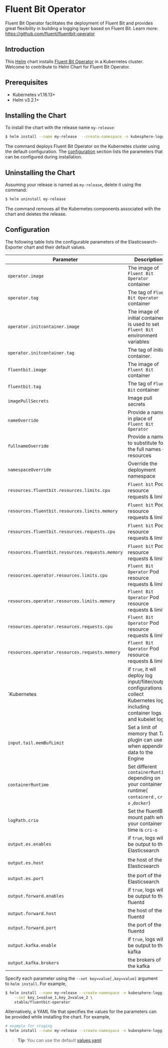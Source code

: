 # Fluent Bit Operator

Fluent Bit Operator facilitates the deployment of Fluent Bit and provides great flexibility in building a logging layer based on Fluent Bit. Learn more: https://github.com/fluent/fluentbit-operator

## Introduction

This [Helm](https://github.com/kubernetes/helm) chart installs [Fluent Bit Operator]( https://github.com/fluent/fluentbit-operator) in a Kubernetes cluster. Welcome to contribute to Helm Chart for Fluent Bit Operator.

## Prerequisites

- Kubernetes v1.16.13+
- Helm v3.2.1+

## Installing the Chart

To install the chart with the release name `my-release`:

```bash
$ helm install --name my-release  --create-namespace -n kubesphere-logging-system stable/fluentbit-operator
```

The command deploys Fluent Bit Operator on the Kubernetes cluster using the default configuration. The [configuration](#configuration) section lists the parameters that can be configured during installation.

## Uninstalling the Chart

Assuming your release is named as `my-release`, delete it using the command:

```bash
$ helm uninstall my-release
```
The command removes all the Kubernetes components associated with the chart and deletes the release.

## Configuration

The following table lists the configurable parameters of the Elasticsearch-Exporter chart and their default values.

Parameter | Description | Default
--- | --- | ---
`operator.image` | The image of `Fluent Bit Operator `container | `kubesphere/fluentbit-operator` 
`operator.tag` | The tag of `Fluent Bit Operator` container | `v0.9.0` 
`operator.initcontainer.image` | The image of  initial container.It is used to set `Fluent Bit` environment variables | `docker` 
`operator.initcontainer.tag` | The tag of  initial container. | `19.03` 
`fluentbit.image` | The image of `Fluent Bit` container | `kubesphere/fluent-bit` 
`fluentbit.tag` | The tag of `Fluent Bit` container | `v1.8.3` 
`imagePullSecrets` | Image pull secrets | `[]` 
 `nameOverride`                                  | Provide a name in place of `Fluent Bit Operator`             | `""`                                                         
 `fullnameOverride`                              | Provide a name to substitute for the full names of resources | `""`                                                         
`namespaceOverride` | Override the deployment namespace | `""` 
`resources.fluentbit.resources.limits.cpu` | `Fluent bit` Pod resource requests & limits | `500m` 
`resources.fluentbit.resources.limits.memory` | `Fluent bit` Pod resource requests & limits | `200Mi` 
`resources.fluentbit.resources.requests.cpu` | `Fluent bit` Pod resource requests & limits | `10m` 
`resources.fluentbit.resources.requests.memory` | `Fluent bit` Pod resource requests & limits | `25Mi` 
`resources.operator.resources.limits.cpu` | `Fluent Bit Operator` Pod resource requests & limits | `100m` 
`resources.operator.resources.limits.memory` | `Fluent Bit Operator` Pod resource requests & limits | `30Mi` 
`resources.operator.resources.requests.cpu` | `Fluent Bit Operator` Pod resource requests & limits | `100m` 
`resources.operator.resources.requests.memory` | `Fluent Bit Operator` Pod resource requests & limits | `20Mi` 
 `Kubernetes                                     | if `true`, it wll deploy log input/filter/output configurations to collect Kubernetes logs including container logs and kubelet logs. | `false` 
`input.tail.memBufLimit` | Set a limit of memory that Tail plugin can use when appending data to the Engine | `5MB` 
`containerRuntime` | Set different `containerRuntime` depending on  your container runtime( `containerd` , `cri-o` ,`docker`) | `docker` 
`logPath.crio` | Set the fluentBit mount path when your container time is `cri-o` | `/var/log` 
`output.es.enables` | if `true`, logs will be output to the Elasticsearch | `false` 
`output.es.host` | the host of  the Elasticsearch | `<Elasticsearch url like elasticsearch-logging-data.kubesphere-logging-system.svc>` 
`output.es.port` | the port of  the Elasticsearch | `9200` 
`output.forward.enables` | if `true`, logs will be output to the fluentd | `false` 
`output.forward.host` | the host of  the fluentd | `<fluentd url like fluentd.kubesphere-logging-system.svc>` 
`output.forward.port` | the port of  the fluentd | `24224` 
`output.kafka.enable` | if `true`, logs will be output to the kafka | `false` 
`output.kafka.brokers` | the brokers of the kafka | `<kafka broker list like xxx.xxx.xxx.xxx:9092,yyy.yyy.yyy.yyy:9092>` 

Specify each parameter using the `--set key=value[,key=value]` argument to `helm install`. For example,

```bash
$ helm install --name my-release --create-namespace -n kubesphere-logging-system\
    --set key_1=value_1,key_2=value_2 \
    stable/fluentbit-operator
```

Alternatively, a YAML file that specifies the values for the parameters can be provided while installing the chart. For example,

```bash
# example for staging
$ helm install --name my-release --create-namespace -n kubesphere-logging-system -f values.yaml stable/fluentbit-operator
```

> **Tip**: You can use the default [values.yaml](values.yaml)


